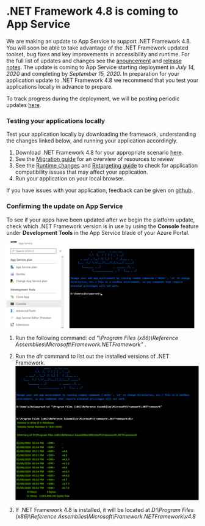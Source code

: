 # .NET Framework 4.8 is coming to App Service
We are making an update to App Service to support .NET Framework 4.8. You will soon be able to take advantage of the .NET Framework updated toolset, bug fixes and key improvements in accessibility and runtime.  For the full list of updates and changes see the [anouncement](https://devblogs.microsoft.com/dotnet/announcing-the-net-framework-4-8/) and [release notes](https://github.com/microsoft/dotnet/blob/master/releases/net48/README.md).  The update is coming to App Service starting deployment in *July 14, 2020* and completing by *September 15, 2020*.  In preparation for your application update to .NET Framework 4.8 we recommend that you test your applications locally in advance to prepare.

To track progress during the deployment, we will be posting periodic updates [here](https://github.com/Azure/app-service-announcements/issues/249).

### Testing your applications locally
Test your application locally by downloading the framework, understanding the changes linked below, and running your application accordingly.  

1. Download .NET Framework 4.8 for your appropriate scenario [here](https://devblogs.microsoft.com/dotnet/announcing-the-net-framework-4-8/).
2. See the [Migration guide](https://docs.microsoft.com/en-us/dotnet/framework/migration-guide/) for an overview of resources to review 
3. See the [Runtime changes](https://docs.microsoft.com/en-us/dotnet/framework/migration-guide/runtime/4.7.2-4.8) and [Retargeting guide](https://docs.microsoft.com/en-us/dotnet/framework/migration-guide/retargeting/4.7.2-4.8) to check for application compatibility issues that may affect your application.
4. Run your application on your local browser.

If you have issues with your application, feedback can be given on [github](https://github.com/Microsoft/dotnet/issues/).

### Confirming the update on App Service
To see if your apps have been updated after we begin the platform update, check which .NET Framework version is in use by using the **Console** feature under **Development Tools** in the App Service blade of your Azure Portal.

![Console](images/console.png)

1. Run the following command: *cd "\Program Files (x86)\Reference Assemblies\Microsoft\Framework\.NETFramework"* .  

2. Run the *dir* command to list out the installed versions of .NET Framework.  
![Console2](images/console2.png)

3. If .NET Framework 4.8 is installed, it will be located at *D:\Program Files (x86)\Reference Assemblies\Microsoft\Framework\.NETFramework\v4.8*




